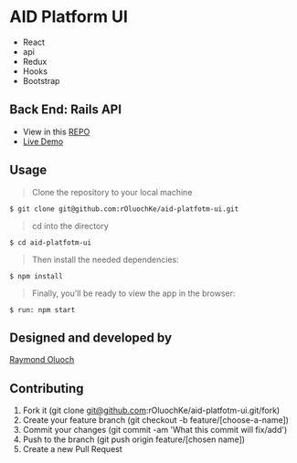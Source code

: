 # AID Platform UI

- React
- api
- Redux
- Hooks
- Bootstrap

## Back End: Rails API
- View in this [REPO](https://github.com/rOluochKe/aid-platform)
- [Live Demo]()

## Usage

> Clone the repository to your local machine

```
$ git clone git@github.com:rOluochKe/aid-platfotm-ui.git
```

> cd into the directory

```
$ cd aid-platfotm-ui
```

> Then install the needed dependencies:

```
$ npm install
```

> Finally, you'll be ready to view the app in the browser:

```
$ run: npm start
```

## Designed and developed by

[Raymond Oluoch](https://github.com/rOluochKe)

## Contributing

1. Fork it (git clone git@github.com:rOluochKe/aid-platfotm-ui.git/fork)
2. Create your feature branch (git checkout -b feature/[choose-a-name])
3. Commit your changes (git commit -am 'What this commit will fix/add')
4. Push to the branch (git push origin feature/[chosen name])
5. Create a new Pull Request